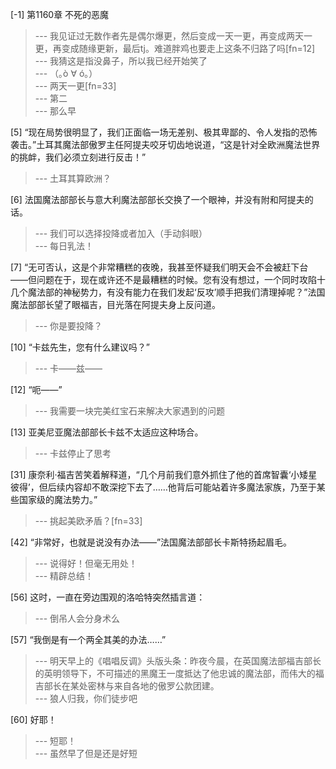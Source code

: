
[-1] 第1160章 不死的恶魔
>--- 我见证过无数作者先是偶尔爆更，然后变成一天一更，再变成两天一更，再变成随缘更新，最后tj。难道胖鸡也要走上这条不归路了吗[fn=12]<br>
>--- 我猜这是指没鼻子，所以我已经开始笑了<br>
>--- （｡ò ∀ ó｡）<br>
>--- 两天一更[fn=33]<br>
>--- 第二<br>
>--- 那么早<br>

[5] “现在局势很明显了，我们正面临一场无差别、极其卑鄙的、令人发指的恐怖袭击。”土耳其魔法部傲罗主任阿提夫咬牙切齿地说道，“这是针对全欧洲魔法世界的挑衅，我们必须立刻进行反击！”
>--- 土耳其算欧洲？<br>

[6] 法国魔法部部长与意大利魔法部部长交换了一个眼神，并没有附和阿提夫的话。
>--- 我们可以选择投降或者加入（手动斜眼）<br>
>--- 每日乳法！<br>

[7] “无可否认，这是个非常糟糕的夜晚，我甚至怀疑我们明天会不会被赶下台——但问题在于，现在或许还不是最糟糕的时候。您有没有想过，一个同时攻陷十几个魔法部的神秘势力，有没有能力在我们发起‘反攻’顺手把我们清理掉呢？”法国魔法部部长望了眼福吉，目光落在阿提夫身上反问道。
>--- 你是要投降？<br>

[10] “卡兹先生，您有什么建议吗？”
>--- 卡——兹——<br>

[12] “呃——”
>--- 我需要一块完美红宝石来解决大家遇到的问题<br>

[13] 亚美尼亚魔法部部长卡兹不太适应这种场合。
>--- 卡兹停止了思考<br>

[31] 康奈利·福吉苦笑着解释道，“几个月前我们意外抓住了他的首席智囊‘小矮星彼得’，但后续内容却不敢深挖下去了……他背后可能站着许多魔法家族，乃至于某些国家级的魔法势力。”
>--- 挑起美欧矛盾？[fn=33]<br>

[42] “非常好，也就是说没有办法——”法国魔法部部长卡斯特扬起眉毛。
>--- 说得好！但毫无用处！<br>
>--- 精辟总结！<br>

[56] 这时，一直在旁边围观的洛哈特突然插言道：
>--- 倒吊人会分身术么<br>

[57] “我倒是有一个两全其美的办法……”
>--- 明天早上的《唱唱反调》头版头条：昨夜今晨，在英国魔法部福吉部长的英明领导下，不可描述的黑魔王一度抵达了他忠诚的魔法部，而伟大的福吉部长在某处密林与来自各地的傲罗公款团建。<br>
>--- 狼人归我，你们徒步吧<br>

[60] 好耶！
>--- 短耶！<br>
>--- 虽然早了但是还是好短<br>
